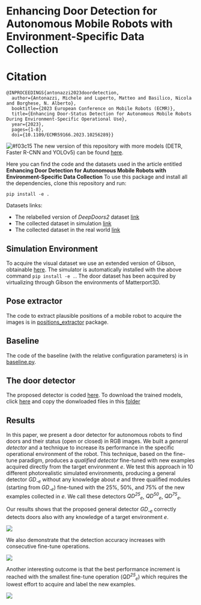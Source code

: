 # Enhancing Door Detection for Autonomous Mobile Robots with Environment-Specific Data Collection

# Citation

```
@INPROCEEDINGS{antonazzi2023doordetection,
  author={Antonazzi, Michele and Luperto, Matteo and Basilico, Nicola and Borghese, N. Alberto},
  booktitle={2023 European Conference on Mobile Robots (ECMR)}, 
  title={Enhancing Door-Status Detection for Autonomous Mobile Robots During Environment-Specific Operational Use}, 
  year={2023},
  pages={1-8},
  doi={10.1109/ECMR59166.2023.10256289}}
```

![#f03c15](https://placehold.co/15x15/f03c15/f03c15.png) The new version of this repository with more models (DETR, Faster R-CNN and YOLOv5) can be found [here](https://github.com/aislabunimi/door-detection-long-term/tree/robotic-vision).


Here you can find the code and the datasets used in the article entitled **Enhancing Door Detection for Autonomous Mobile Robots with Environment-Specific Data Collection**
To use this package and install all the dependencies, clone this repository and run:

```pip install -e .```

Datasets links:
* The relabelled version of *DeepDoors2* dataset [link](https://unimi2013-my.sharepoint.com/:u:/g/personal/michele_antonazzi_unimi_it/EX1sP643dctKswmWsVBiCLoBtyOdkSsxi5fpZJy3mnoaBg?e=8YHUOn)
* The collected dataset in simulation [link](https://unimi2013-my.sharepoint.com/:u:/g/personal/michele_antonazzi_unimi_it/EVYqJ4lErGNIhzUpqK7HDjQBoz2vQ-17acmi3NCpmE2xRw?e=sBRjqr)
* The collected dataset in the real world [link](https://unimi2013-my.sharepoint.com/:u:/g/personal/michele_antonazzi_unimi_it/EXLStATEcj9Hhd06k4AcU0EBTB7J3pUUG_At9Ar60NpI3g?e=IWRRth)

## Simulation Environment

To acquire the visual dataset we use an extended version of Gibson, obtainable [here](https://github.com/micheleantonazzi/GibsonEnv.git).
The simulator is automatically installed with the above command `pip install -e .`.
The door dataset has been acquired by virtualizing through Gibson the environments of Matterport3D. 



## Pose extractor

The code to extract plausible positions of a mobile robot to acquire the images is in [positions_extractor](doors_detection_long_term/positions_extractor) package.

## Baseline
The code of the baseline (with the relative configuration parameters) is in [baseline.py](doors_detection_long_term/doors_detector/baseline/baseline.py).

## The door detector

The proposed detector is coded [here](doors_detection_long_term/doors_detector/models). To download the trained models, click [here](https://unimi2013-my.sharepoint.com/:f:/g/personal/michele_antonazzi_unimi_it/Er7n154eKXtHqESgk2MahoQBa_t7hka5grS7N4ELkamqvg?e=e7SmXl) and copy the donwloaded files in this [folder](doors_detection_long_term/doors_detector/models/train_params)

## Results

In this paper, we present a door detector for autonomous robots to find doors and their status (open or closed) in RGB images. We built a *general detector* and a technique to increase its performance in the specific operational environment of the robot. This technique, based on the fine-tune paradigm, produces a *qualified detector* fine-tuned with new examples acquired directly from the target environment *e*. We test this approach in 10 different photorealistic simulated environments, producing a general detector *GD<sub>-e</sub>* without any knowledge about *e* and three qualified modules (starting from *GD<sub>-e</sub>*) fine-tuned with the 25%, 50%, and 75% of the new examples collected in *e*. We call these detectors *QD<sup>25</sup><sub>e</sub>*, *QD<sup>50</sup><sub>e</sub>*, *QD<sup>75</sup><sub>e</sub>*. 

Our results shows that the proposed general detector *GD<sub>-e</sub>*  correctly detects doors also with any knowledge of a target environment *e*.

![](images/gd_examples.png)

We also demonstrate that the detection accuracy increases with consecutive fine-tune operations.

![](images/increment_examples.png)

Another interesting outcome is that the best performance increment is reached with the smallest fine-tune operation (*QD<sup>25</sup><sub>e</sub>*) which requires the lowest effort to acquire and label the new examples.

![](images/gd_qd_25_examples.png)
